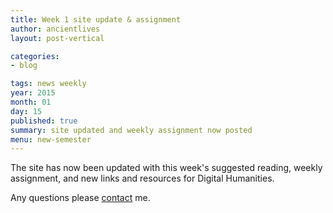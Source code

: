 ```yaml
---
title: Week 1 site update & assignment
author: ancientlives
layout: post-vertical

categories:
- blog

tags: news weekly
year: 2015
month: 01
day: 15
published: true
summary: site updated and weekly assignment now posted
menu: new-semester
---
```


The site has now been updated with this week's suggested reading, weekly assignment, and new links and resources for
Digital Humanities. 

Any questions please [contact](/contact) me.